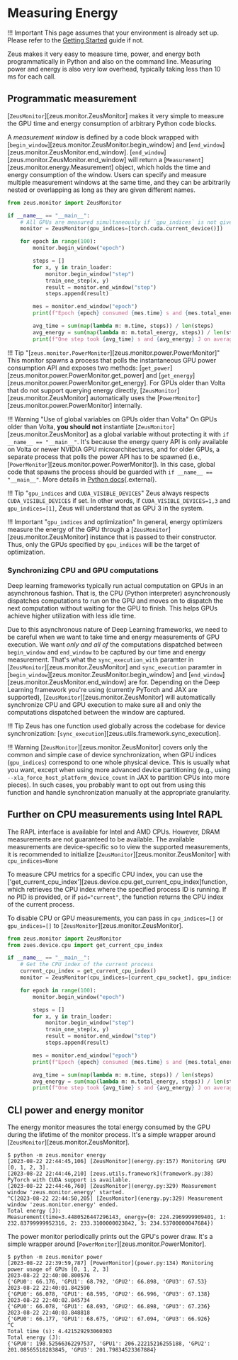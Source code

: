 # Measuring Energy

!!! Important
    This page assumes that your environment is already set up. Please refer to the [Getting Started](../getting_started/index.md) guide if not.

Zeus makes it very easy to measure time, power, and energy both programmatically in Python and also on the command line.
Measuring power and energy is also very low overhead, typically taking less than 10 ms for each call.

## Programmatic measurement

[`ZeusMonitor`][zeus.monitor.ZeusMonitor] makes it very simple to measure the GPU time and energy consumption of arbitrary Python code blocks.

A *measurement window* is defined by a code block wrapped with [`begin_window`][zeus.monitor.ZeusMonitor.begin_window] and [`end_window`][zeus.monitor.ZeusMonitor.end_window].
[`end_window`][zeus.monitor.ZeusMonitor.end_window] will return a [`Measurement`][zeus.monitor.energy.Measurement] object, which holds the time and energy consumption of the window.
Users can specify and measure multiple measurement windows at the same time, and they can be arbitrarily nested or overlapping as long as they are given different names.

```python hl_lines="5 12-14"
from zeus.monitor import ZeusMonitor

if __name__ == "__main__":
    # All GPUs are measured simultaneously if `gpu_indices` is not given.
    monitor = ZeusMonitor(gpu_indices=[torch.cuda.current_device()])

    for epoch in range(100):
        monitor.begin_window("epoch")

        steps = []
        for x, y in train_loader:
            monitor.begin_window("step")
            train_one_step(x, y)
            result = monitor.end_window("step")
            steps.append(result)

        mes = monitor.end_window("epoch")
        print(f"Epoch {epoch} consumed {mes.time} s and {mes.total_energy} J.")

        avg_time = sum(map(lambda m: m.time, steps)) / len(steps)
        avg_energy = sum(map(lambda m: m.total_energy, steps)) / len(steps)
        print(f"One step took {avg_time} s and {avg_energy} J on average.")
```

!!! Tip "[`zeus.monitor.PowerMonitor`][zeus.monitor.power.PowerMonitor]"
    This monitor spawns a process that polls the instantaneous GPU power consumption API and exposes two methods: [`get_power`][zeus.monitor.power.PowerMonitor.get_power] and [`get_energy`][zeus.monitor.power.PowerMonitor.get_energy].
    For GPUs older than Volta that do not support querying energy directly, [`ZeusMonitor`][zeus.monitor.ZeusMonitor] automatically uses the [`PowerMonitor`][zeus.monitor.power.PowerMonitor] internally.

!!! Warning "Use of global variables on GPUs older than Volta"
    On GPUs older than Volta, **you should not** instantiate [`ZeusMonitor`][zeus.monitor.ZeusMonitor] as a global variable without protecting it with `if __name__ == "__main__"`.
    It's because the energy query API is only available on Volta or newer NVIDIA GPU microarchitectures, and for older GPUs, a separate process that polls the power API has to be spawned (i.e., [`PowerMonitor`][zeus.monitor.power.PowerMonitor]).
    In this case, global code that spawns the process should be guarded with `if __name__ == "__main__"`.
    More details in [Python docs](https://docs.python.org/3/library/multiprocessing.html#the-spawn-and-forkserver-start-methods){.external}.

!!! Tip "`gpu_indices` and `CUDA_VISIBLE_DEVICES`"
    Zeus always respects `CUDA_VISIBLE_DEVICES` if set.
    In other words, if `CUDA_VISIBLE_DEVICES=1,3` and `gpu_indices=[1]`, Zeus will understand that as GPU 3 in the system.

!!! Important "`gpu_indices` and optimization"
    In general, energy optimizers measure the energy of the GPU through a [`ZeusMonitor`][zeus.monitor.ZeusMonitor] instance that is passed to their constructor.
    Thus, only the GPUs specified by `gpu_indices` will be the target of optimization.

### Synchronizing CPU and GPU computations

Deep learning frameworks typically run actual computation on GPUs in an asynchronous fashion.
That is, the CPU (Python interpreter) asynchronously dispatches computations to run on the GPU and moves on to dispatch the next computation without waiting for the GPU to finish.
This helps GPUs achieve higher utilization with less idle time.

Due to this asynchronous nature of Deep Learning frameworks, we need to be careful when we want to take time and energy measurements of GPU execution.
We want *only and all of* the computations dispatched between `begin_window` and `end_window` to be captured by our time and energy measurement.
That's what the `sync_execution_with` paramter in [`ZeusMonitor`][zeus.monitor.ZeusMonitor] and `sync_execution` paramter in [`begin_window`][zeus.monitor.ZeusMonitor.begin_window] and [`end_window`][zeus.monitor.ZeusMonitor.end_window] are for.
Depending on the Deep Learning framework you're using (currently PyTorch and JAX are supported), [`ZeusMonitor`][zeus.monitor.ZeusMonitor] will automatically synchronize CPU and GPU execution to make sure all and only the computations dispatched between the window are captured.

!!! Tip
    Zeus has one function used globally across the codebase for device synchronization: [`sync_execution`][zeus.utils.framework.sync_execution].

!!! Warning
    [`ZeusMonitor`][zeus.monitor.ZeusMonitor] covers only the common and simple case of device synchronization, when GPU indices (`gpu_indices`) correspond to one whole physical device.
    This is usually what you want, except when using more advanced device partitioning (e.g., using `--xla_force_host_platform_device_count` in JAX to partition CPUs into more pieces).
    In such cases, you probably want to opt out from using this function and handle synchronization manually at the appropriate granularity.

## Further on CPU measurements using Intel RAPL

The RAPL interface is available for Intel and AMD CPUs. However, DRAM measurements are not guaranteed to be available. The available measurements are device-specific so to view the supported measurements, it is recommended to initialize [`ZeusMonitor`][zeus.monitor.ZeusMonitor] with `cpu_indices=None`

To measure CPU metrics for a specific CPU index, you can use the ['get_current_cpu_index'][zeus.device.cpu.get_current_cpu_index]function, which retrieves the CPU index where the specified process ID is running. If no PID is provided, or if `pid="current"`, the function returns the CPU index of the current process.

To disable CPU or GPU measurements, you can pass in `cpu_indices=[]` or `gpu_indices=[]` to [`ZeusMonitor`][zeus.monitor.ZeusMonitor].

```python hl_lines="5 12-14"
from zeus.monitor import ZeusMonitor
from zues.device.cpu import get_current_cpu_index

if __name__ == "__main__":
    # Get the CPU index of the current process
    current_cpu_index = get_current_cpu_index()
    monitor = ZeusMonitor(cpu_indices=[current_cpu_socket], gpu_indices=[])

    for epoch in range(100):
        monitor.begin_window("epoch")

        steps = []
        for x, y in train_loader:
            monitor.begin_window("step")
            train_one_step(x, y)
            result = monitor.end_window("step")
            steps.append(result)

        mes = monitor.end_window("epoch")
        print(f"Epoch {epoch} consumed {mes.time} s and {mes.total_energy} J.")

        avg_time = sum(map(lambda m: m.time, steps)) / len(steps)
        avg_energy = sum(map(lambda m: m.total_energy, steps)) / len(steps)
        print(f"One step took {avg_time} s and {avg_energy} J on average.")
```

## CLI power and energy monitor

The energy monitor measures the total energy consumed by the GPU during the lifetime of the monitor process.
It's a simple wrapper around [`ZeusMonitor`][zeus.monitor.ZeusMonitor].

```console
$ python -m zeus.monitor energy
[2023-08-22 22:44:45,106] [ZeusMonitor](energy.py:157) Monitoring GPU [0, 1, 2, 3].
[2023-08-22 22:44:46,210] [zeus.utils.framework](framework.py:38) PyTorch with CUDA support is available.
[2023-08-22 22:44:46,760] [ZeusMonitor](energy.py:329) Measurement window 'zeus.monitor.energy' started.
^C[2023-08-22 22:44:50,205] [ZeusMonitor](energy.py:329) Measurement window 'zeus.monitor.energy' ended.
Total energy (J):
Measurement(time=3.4480526447296143, energy={0: 224.2969999909401, 1: 232.83799999952316, 2: 233.3100000023842, 3: 234.53700000047684})
```

The power monitor periodically prints out the GPU's power draw.
It's a simple wrapper around [`PowerMonitor`][zeus.monitor.PowerMonitor].

```console
$ python -m zeus.monitor power
[2023-08-22 22:39:59,787] [PowerMonitor](power.py:134) Monitoring power usage of GPUs [0, 1, 2, 3]
2023-08-22 22:40:00.800576
{'GPU0': 66.176, 'GPU1': 68.792, 'GPU2': 66.898, 'GPU3': 67.53}
2023-08-22 22:40:01.842590
{'GPU0': 66.078, 'GPU1': 68.595, 'GPU2': 66.996, 'GPU3': 67.138}
2023-08-22 22:40:02.845734
{'GPU0': 66.078, 'GPU1': 68.693, 'GPU2': 66.898, 'GPU3': 67.236}
2023-08-22 22:40:03.848818
{'GPU0': 66.177, 'GPU1': 68.675, 'GPU2': 67.094, 'GPU3': 66.926}
^C
Total time (s): 4.421529293060303
Total energy (J):
{'GPU0': 198.52566362297537, 'GPU1': 206.22215216255188, 'GPU2': 201.08565518283845, 'GPU3': 201.79834523367884}
```
